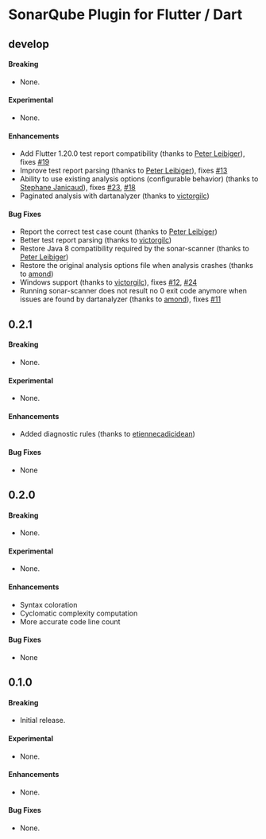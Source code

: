 # SonarQube Plugin for Flutter / Dart

## develop

#### Breaking

- None.

#### Experimental

- None.

#### Enhancements

- Add Flutter 1.20.0 test report compatibility (thanks to [Peter Leibiger](https://github.com/kuhnroyal)), fixes [#19](https://github.com/insideapp-oss/sonar-flutter/issues/19)
- Improve test report parsing (thanks to [Peter Leibiger](https://github.com/kuhnroyal)), fixes [#13](https://github.com/insideapp-oss/sonar-flutter/issues/13)
- Ability to use existing analysis options (configurable behavior) (thanks to [Stephane Janicaud](https://github.com/stephanecodes])), fixes [#23](https://github.com/insideapp-oss/sonar-flutter/issues/23), [#18](https://github.com/insideapp-oss/sonar-flutter/issues/18)
- Paginated analysis with dartanalyzer (thanks to [victorgilc](https://github.com/victorgilc))

#### Bug Fixes

- Report the correct test case count (thanks to [Peter Leibiger](https://github.com/kuhnroyal))
- Better test report parsing (thanks to [victorgilc](https://github.com/victorgilc))
- Restore Java 8 compatibility required by the sonar-scanner (thanks to [Peter Leibiger](https://github.com/kuhnroyal))
- Restore the original analysis options file when analysis crashes (thanks to [amond](https://github.com/amondnet))
- Windows support (thanks to [victorgilc](https://github.com/victorgilc)), fixes [#12](https://github.com/insideapp-oss/sonar-flutter/issues/12), [#24](https://github.com/insideapp-oss/sonar-flutter/issues/24)
- Running sonar-scanner does not result no 0 exit code anymore when issues are found by dartanalyzer (thanks to [amond](https://github.com/amondnet)), fixes [#11](https://github.com/insideapp-oss/sonar-flutter/issues/11)

## 0.2.1

#### Breaking

- None.

#### Experimental

- None.

#### Enhancements

- Added diagnostic rules (thanks to [etiennecadicidean](https://github.com/etiennecadicidean))

#### Bug Fixes

- None

## 0.2.0

#### Breaking

- None.

#### Experimental

- None.

#### Enhancements

- Syntax coloration
- Cyclomatic complexity computation
- More accurate code line count 

#### Bug Fixes

- None

## 0.1.0

#### Breaking

- Initial release.

#### Experimental

- None.

#### Enhancements

- None.

#### Bug Fixes

- None.
